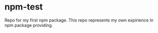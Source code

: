 # npm-test
Repo for my first npm package. This repo represents my own expirience in npm package providing.
